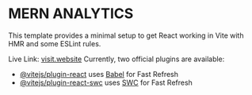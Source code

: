 # MERN ANALYTICS

This template provides a minimal setup to get React working in Vite with HMR and some ESLint rules.

Live Link: [visit.website](https://lskit-mern-analytics.netlify.app/)
Currently, two official plugins are available:

- [@vitejs/plugin-react](https://github.com/vitejs/vite-plugin-react/blob/main/packages/plugin-react/README.md) uses [Babel](https://babeljs.io/) for Fast Refresh
- [@vitejs/plugin-react-swc](https://github.com/vitejs/vite-plugin-react-swc) uses [SWC](https://swc.rs/) for Fast Refresh
